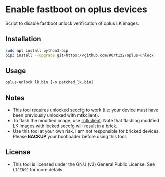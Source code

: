 # Enable fastboot on oplus devices
Script to disable fastboot unlock verification of oplus LK images.

## Installation
```bash
sudo apt install python3-pip
pip3 install --upgrade git+https://github.com/R0rt1z2/oplus-unlock
```

## Usage
```bash
oplus-unlock lk.bin [-o patched_lk.bin]
```

## Notes
* This tool requires unlocked seccfg to work (i.e: your device must have been previously unlocked with mtkclient).
* To flash the modified image, use [mtkclient](https://github.com/bkerler/mtkclient). Note that flashing modified LK images with locked seccfg will result in a brick.
* Use this tool at your own risk. I am not responsible for bricked devices. Please **BACKUP** your bootloader before using this tool.

## License
* This tool is licensed under the GNU (v3) General Public License. See `LICENSE` for more details.
